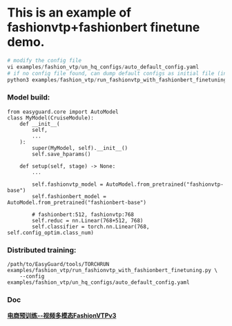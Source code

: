 # This is an example of fashionvtp+fashionbert finetune demo.

```python
# modify the config file
vi examples/fashion_vtp/un_hq_configs/auto_default_config.yaml
# if no config file found, can dump default configs as initial file (in your local machine)
python3 examples/fashion_vtp/run_fashionvtp_with_fashionbert_finetuning.py  --print_config > examples/fashion_vtp/un_hq_configs/auto_default_config.yaml
```

### Model build:
```
from easyguard.core import AutoModel
class MyModel(CruiseModule):
    def __init__(
        self,
        ...
    ):
        super(MyModel, self).__init__()
        self.save_hparams()

    def setup(self, stage) -> None:
        ...

        self.fashionvtp_model = AutoModel.from_pretrained("fashionvtp-base")
        self.fashionbert_model = AutoModel.from_pretrained("fashionbert-base")

        # fashionbert:512, fashionvtp:768
        self.reduc = nn.Linear(768+512, 768) 
        self.classifier = torch.nn.Linear(768, self.config_optim.class_num)
```

### Distributed training:
```
/path/to/EasyGuard/tools/TORCHRUN examples/fashion_vtp/run_fashionvtp_with_fashionbert_finetuning.py \
    --config examples/fashion_vtp/un_hq_configs/auto_default_config.yaml
```

### Doc
[**电商预训练--视频多模态FashionVTPv3**](https://bytedance.feishu.cn/docx/GQlRd5J65oCOQBxRLqcc3qXBnth)